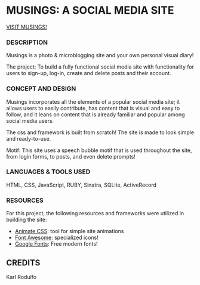 # MUSINGS: A SOCIAL MEDIA SITE
[VISIT MUSINGS!](https://musings1.herokuapp.com/)

### DESCRIPTION
Musings is a photo & microblogging site and your own personal visual diary! 

The project: To build a fully functional social media site with functionality for users to sign-up, log-in, create and delete posts and their account. 

### CONCEPT AND DESIGN
Musings incorporates all the elements of a popular social media site; it allows users to easily contribute, has content that is visual and easy to follow, and it leans on content that is already familiar and popular among social media users. 

The css and framework is built from scratch! The site is made to look simple and ready-to-use. 

Motif: This site uses a speech bubble motif that is used throughout the site, from login forms, to posts, and even delete prompts! 

### LANGUAGES & TOOLS USED
HTML, CSS, JavaScript, RUBY, Sinatra, SQLite, ActiveRecord

### RESOURCES

For this project, the following resources and frameworks were utilized in building the site:

- [Animate CSS](https://daneden.github.io/animate.css/): tool for simple site animations
- [Font Awesome](https://fontawesome.com/icons?d=gallery): specialized icons!
- [Google Fonts](https://fonts.google.com/): Free modern fonts!

## CREDITS
Karl Rodulfo
